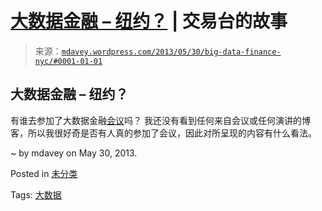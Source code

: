 <!--yml

category: 未分类

date: 2024-05-18 06:24:35

-->

# [大数据金融 – 纽约？](https://mdavey.wordpress.com/2013/05/30/big-data-finance-nyc/#0001-01-01) | 交易台的故事

> 来源：[`mdavey.wordpress.com/2013/05/30/big-data-finance-nyc/#0001-01-01`](https://mdavey.wordpress.com/2013/05/30/big-data-finance-nyc/#0001-01-01)

## 大数据金融 – 纽约？

有谁去参加了大数据金融[会议](http://bigdatafinanceconference.com/)吗？ 我还没有看到任何来自会议或任何演讲的博客，所以我很好奇是否有人真的参加了会议，因此对所呈现的内容有什么看法。

~ by mdavey on May 30, 2013.

Posted in [未分类](https://mdavey.wordpress.com/category/uncategorized/)

Tags: [大数据](https://mdavey.wordpress.com/tag/bigdata/)
